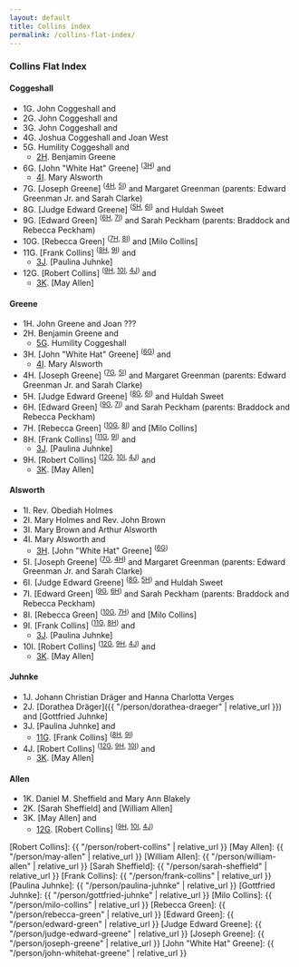 ```yaml
---
layout: default
title: Collins index
permalink: /collins-flat-index/
---
```


### Collins Flat Index

#### Coggeshall

- 1G. John Coggeshall and
- 2G. John Coggeshall and
- 3G. John Coggeshall and
- 4G. Joshua Coggeshall and Joan West
- <a id="5G">5G</a>. Humility Coggeshall and
  - [2H]. Benjamin Greene
- <a id="6G">6G</a>. [John "White Hat" Greene] <sup>([3H])</sup> and
  - [4I]. Mary Alsworth
- <a id="7G">7G</a>. [Joseph Greene] <sup>([4H], [5I])</sup> and Margaret Greenman (parents: Edward Greenman Jr. and Sarah Clarke)
- <a id="8G">8G</a>. [Judge Edward Greene] <sup>([5H], [6I])</sup> and Huldah Sweet
- <a id="9G">9G</a>. [Edward Green] <sup>([6H], [7I])</sup> and Sarah Peckham (parents: Braddock and Rebecca Peckham)
- <a id="10G">10G</a>. [Rebecca Green] <sup>([7H], [8I])</sup> and [Milo Collins]
- <a id="11G">11G</a>. [Frank Collins] <sup>([8H], [9I])</sup> and
  - [3J]. [Paulina Juhnke]
- <a id="12G">12G</a>. [Robert Collins] <sup>([9H], [10I], [4J])</sup> and
  - [3K]. [May Allen]

#### Greene

- 1H. John Greene and Joan ???
- <a id="2H">2H</a>. Benjamin Greene and
  - [5G]. Humility Coggeshall
- <a id="3H">3H</a>. [John "White Hat" Greene] <sup>([6G])</sup> and
  - [4I]. Mary Alsworth
- <a id="4H">4H</a>. [Joseph Greene] <sup>([7G], [5I])</sup> and Margaret Greenman (parents: Edward Greenman Jr. and Sarah Clarke)
- <a id="5H">5H</a>. [Judge Edward Greene] <sup>([8G], [6I])</sup> and Huldah Sweet
- <a id="6H">6H</a>. [Edward Green] <sup>([9G], [7I])</sup> and Sarah Peckham (parents: Braddock and Rebecca Peckham)
- <a id="7H">7H</a>. [Rebecca Green] <sup>([10G], [8I])</sup> and [Milo Collins]
- <a id="8H">8H</a>. [Frank Collins] <sup>([11G], [9I])</sup> and
  - [3J]. [Paulina Juhnke]
- <a id="9H">9H</a>. [Robert Collins] <sup>([12G], [10I], [4J])</sup> and
  - [3K]. [May Allen]

#### Alsworth

- 1I. Rev. Obediah Holmes
- 2I. Mary Holmes and Rev. John Brown
- 3I. Mary Brown and Arthur Alsworth
- <a id="4I">4I</a>. Mary Alsworth and
  - [3H]. [John "White Hat" Greene] <sup>([6G])</sup>
- <a id="5I">5I</a>. [Joseph Greene] <sup>([7G], [4H])</sup> and Margaret Greenman (parents: Edward Greenman Jr. and Sarah Clarke)
- <a id="6I">6I</a>. [Judge Edward Greene] <sup>([8G], [5H])</sup> and Huldah Sweet
- <a id="7I">7I</a>. [Edward Green] <sup>([9G], [6H])</sup> and Sarah Peckham (parents: Braddock and Rebecca Peckham)
- <a id="8I">8I</a>. [Rebecca Green] <sup>([10G], [7H])</sup> and [Milo Collins]
- <a id="9I">9I</a>. [Frank Collins] <sup>([11G], [8H])</sup> and
  - [3J]. [Paulina Juhnke]
- <a id="10I">10I</a>. [Robert Collins] <sup>([12G], [9H], [4J])</sup> and
  - [3K]. [May Allen]

#### Juhnke

- 1J. Johann Christian Dräger and Hanna Charlotta Verges
- 2J. [Dorathea Dräger]({{ "/person/dorathea-draeger" | relative_url }}) and [Gottfried Juhnke]
- <a id="3J">3J</a>. [Paulina Juhnke] and
  - [11G]. [Frank Collins] <sup>([8H], [9I])</sup>
- <a id="4J">4J</a>. [Robert Collins] <sup>([12G], [9H], [10I])</sup> and
  - [3K]. [May Allen]

#### Allen

- 1K. Daniel M. Sheffield and Mary Ann Blakely
- 2K. [Sarah Sheffield] and [William Allen]
- <a id="3K">3K</a>. [May Allen] and
  - [12G]. [Robert Collins] <sup>([9H], [10I], [4J])</sup>

[5G]: #5G
[6G]: #6G
[7G]: #7G
[8G]: #8G
[9G]: #9G
[10G]: #10G
[11G]: #11G
[12G]: #12G

[2H]: #2H
[3H]: #3H
[4H]: #4H
[5H]: #5H
[6H]: #6H
[7H]: #7H
[8H]: #8H
[9H]: #9H

[4I]: #4I
[5I]: #5I
[6I]: #6I
[7I]: #7I
[8I]: #8I
[9I]: #9I
[10I]: #10I

[3J]: #3J
[4J]: #4J

[3K]: #3K


[Robert Collins]: {{ "/person/robert-collins" | relative_url }}
[May Allen]: {{ "/person/may-allen" | relative_url }}
[William Allen]: {{ "/person/william-allen" | relative_url }}
[Sarah Sheffield]: {{ "/person/sarah-sheffield" | relative_url }}
[Frank Collins]: {{ "/person/frank-collins" | relative_url }}
[Paulina Juhnke]: {{ "/person/paulina-juhnke" | relative_url }}
[Gottfried Juhnke]: {{ "/person/gottfried-juhnke" | relative_url }}
[Milo Collins]: {{ "/person/milo-collins" | relative_url }}
[Rebecca Green]: {{ "/person/rebecca-green" | relative_url }}
[Edward Green]: {{ "/person/edward-green" | relative_url }}
[Judge Edward Greene]: {{ "/person/judge-edward-greene" | relative_url }}
[Joseph Greene]: {{ "/person/joseph-greene" | relative_url }}
[John "White Hat" Greene]: {{ "/person/john-whitehat-greene" | relative_url }}
